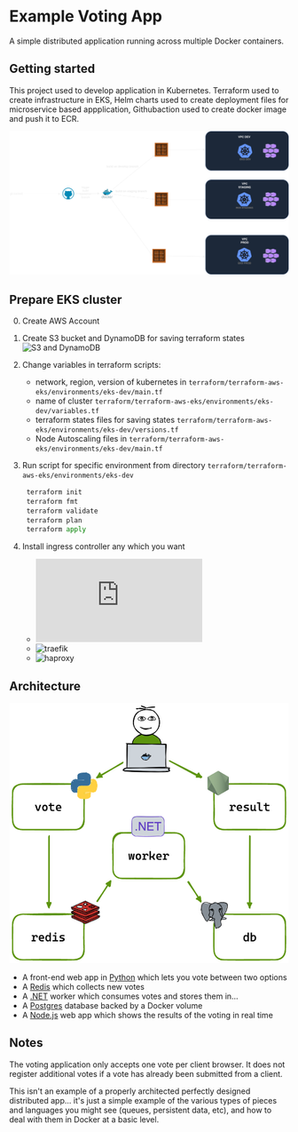 # Example Voting App

A simple distributed application running across multiple Docker containers.

## Getting started

This project used to develop application in Kubernetes. Terraform used to create infrastructure in EKS, Helm charts used to create deployment files for microservice based appplication, Githubaction used to create docker image and push it to ECR. 

![Git branching strategy for microservice - diagram](eks.drawio.png)

## Prepare EKS cluster 

0. Create AWS Account
1. Create S3 bucket and DynamoDB for saving terraform states  ![S3 and DynamoDB](https://hackernoon.com/deploying-a-terraform-remote-state-backend-with-aws-s3-and-dynamodb)
2. Change variables in terraform scripts:
    - network, region, version of kubernetes  in `terraform/terraform-aws-eks/environments/eks-dev/main.tf`
    - name of cluster `terraform/terraform-aws-eks/environments/eks-dev/variables.tf`
    - terraform states files for saving states `terraform/terraform-aws-eks/environments/eks-dev/versions.tf`
    - Node Autoscaling files in `terraform/terraform-aws-eks/environments/eks-dev/main.tf`

3. Run script for specific environment from directory `terraform/terraform-aws-eks/environments/eks-dev`

   ```python
    terraform init
    terraform fmt
    terraform validate
    terraform plan
    terraform apply
   
   ```

4. Install ingress controller any which you want

   - ![nginx](https://docs.aws.amazon.com/AmazonCloudWatch/latest/monitoring/ContainerInsights-Prometheus-Sample-Workloads-nginx.html) 
   - ![traefik](https://saturncloud.io/blog/getting-started-with-traefik-ingress-controller-for-kubernetes-aws-eks/)
   - ![haproxy](https://www.haproxy.com/documentation/kubernetes/latest/community/install/aws/)



## Architecture

![Architecture diagram](architecture.excalidraw.png)

* A front-end web app in [Python](/vote) which lets you vote between two options
* A [Redis](https://hub.docker.com/_/redis/) which collects new votes
* A [.NET](/worker/) worker which consumes votes and stores them in…
* A [Postgres](https://hub.docker.com/_/postgres/) database backed by a Docker volume
* A [Node.js](/result) web app which shows the results of the voting in real time

## Notes

The voting application only accepts one vote per client browser. It does not register additional votes if a vote has already been submitted from a client.

This isn't an example of a properly architected perfectly designed distributed app... it's just a simple
example of the various types of pieces and languages you might see (queues, persistent data, etc), and how to
deal with them in Docker at a basic level.
